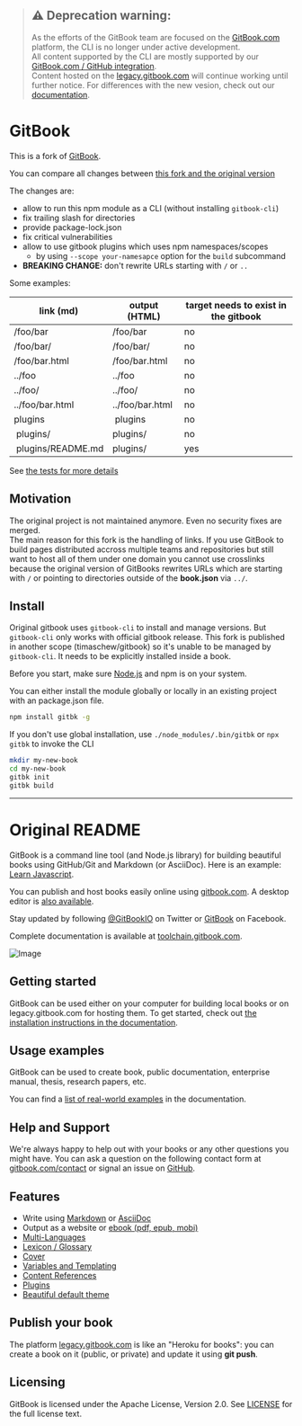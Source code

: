> ## ⚠️ Deprecation warning:
> As the efforts of the GitBook team are focused on the [GitBook.com](https://www.gitbook.com) platform, the CLI is no longer under active development.  
> All content supported by the CLI are mostly supported by our [GitBook.com / GitHub integration](https://docs.gitbook.com/integrations/github).  
> Content hosted on the [legacy.gitbook.com](https://legacy.gitbook.com) will continue working until further notice. For differences with the new vesion, check out our [documentation](https://docs.gitbook.com/v2-changes/important-differences).


GitBook
=======

This is a fork of [GitBook](https://github.com/GitbookIO/gitbook).

You can compare all changes between [this fork and the original version](https://github.com/GitbookIO/gitbook/compare/master...timaschew:do-not-rewrite-urls)

The changes are:

- allow to run this npm module as a CLI (without installing `gitbook-cli`)
- fix trailing slash for directories
- provide package-lock.json
- fix critical vulnerabilities
- allow to use gitbook plugins which uses npm namespaces/scopes
  - by using `--scope your-namesapce` option for the `build` subcommand
- **BREAKING CHANGE:** don't rewrite URLs starting with `/` or `..`

Some examples:

| link (md)         | output (HTML)   | target needs to exist in the gitbook  |
| -------------     | -------------   | ------ |
| /foo/bar          | /foo/bar        | no     |
| /foo/bar/         | /foo/bar/       | no     |
| /foo/bar.html     | /foo/bar.html   | no     |
| ../foo            | ../foo          | no     |
| ../foo/           | ../foo/         | no     |
| ../foo/bar.html   | ../foo/bar.html | no     |
| plugins           | plugins         | no     |
| plugins/          | plugins/        | no     |
| plugins/README.md | plugins/        | yes    |

See [the tests for more details](https://github.com/timaschew/gitbook/blob/b9664ceeeca6f841a8f11fda122ca2802b93ee4f/lib/output/modifiers/__tests__/resolveLinks.js#L145-L156)

## Motivation

The original project is not maintained anymore. Even no security fixes are merged.  
The main reason for this fork is the handling of links. If you use GitBook to build pages distributed
accross multiple teams and repositories but still want to host all of them
under one domain you cannot use crosslinks because the original version of GitBooks rewrites 
URLs which are starting with `/` or pointing to directories outside of the **book.json** via `../`.

## Install

Original gitbook uses `gitbook-cli` to install and manage versions. But `gitbook-cli` only works with official gitbook release. This fork is published in another scope (timaschew/gitbook) so it's unable to be managed by `gitbook-cli`. It needs to be explicitly installed inside a book.

Before you start, make sure [Node.js](https://nodejs.org/) and npm is on your system.

You can either install the module globally or locally in an existing project with an package.json file.
```sh
npm install gitbk -g
```

If you don't use global installation, use `./node_modules/.bin/gitbk` or `npx gitbk` to invoke the CLI

```sh
mkdir my-new-book
cd my-new-book
gitbk init
gitbk build
```

---

# Original README

GitBook is a command line tool (and Node.js library) for building beautiful books using GitHub/Git and Markdown (or AsciiDoc). Here is an example: [Learn Javascript](https://legacy.gitbook.com/book/GitBookIO/javascript).

You can publish and host books easily online using [gitbook.com](https://legacy.gitbook.com). A desktop editor is [also available](https://legacy.gitbook.com/editor).

Stay updated by following [@GitBookIO](https://twitter.com/GitBookIO) on Twitter or [GitBook](https://www.facebook.com/gitbookcom) on Facebook.

Complete documentation is available at [toolchain.gitbook.com](http://toolchain.gitbook.com/).

![Image](https://raw.github.com/GitbookIO/gitbook/master/preview.png)

## Getting started

GitBook can be used either on your computer for building local books or on legacy.gitbook.com for hosting them. To get started, check out [the installation instructions in the documentation](docs/setup.md).

## Usage examples

GitBook can be used to create book, public documentation, enterprise manual, thesis, research papers, etc.

You can find a [list of real-world examples](docs/examples.md) in the documentation.

## Help and Support

We're always happy to help out with your books or any other questions you might have. You can ask a question on the following contact form at [gitbook.com/contact](https://legacy.gitbook.com/contact) or signal an issue on [GitHub](https://github.com/GitbookIO/gitbook).

## Features

* Write using [Markdown](http://toolchain.gitbook.com/syntax/markdown.html) or [AsciiDoc](http://toolchain.gitbook.com/syntax/asciidoc.html)
* Output as a website or [ebook (pdf, epub, mobi)](http://toolchain.gitbook.com/ebook.html)
* [Multi-Languages](http://toolchain.gitbook.com/languages.html)
* [Lexicon / Glossary](http://toolchain.gitbook.com/lexicon.html)
* [Cover](http://toolchain.gitbook.com/ebook.html)
* [Variables and Templating](http://toolchain.gitbook.com/templating/)
* [Content References](http://toolchain.gitbook.com/templating/conrefs.html)
* [Plugins](http://toolchain.gitbook.com/plugins/)
* [Beautiful default theme](https://github.com/GitbookIO/theme-default)

## Publish your book

The platform [legacy.gitbook.com](https://legacy.gitbook.com/) is like an "Heroku for books": you can create a book on it (public, or private) and update it using **git push**.

## Licensing

GitBook is licensed under the Apache License, Version 2.0. See [LICENSE](LICENSE) for the full license text.
